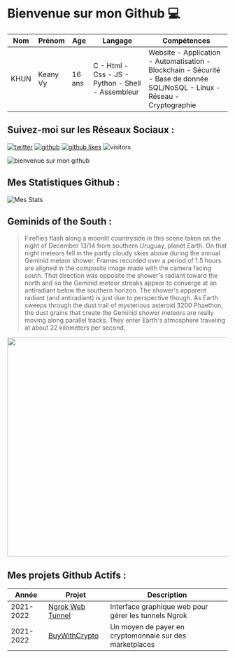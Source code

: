 # Bienvenue sur mon Github 💻
| Nom | Prénom | Age | Langage | Compétences |
|---  |---     |---  |---      |---
| KHUN | Keany Vy | 16 ans | C - Html - Css - JS - Python - Shell - Assembleur | Website - Application - Automatisation - Blockchain - Sécurité - Base de donnée SQL/NoSQL - Linux - Réseau - Cryptographie |

## Suivez-moi sur les Réseaux Sociaux :
[![twitter](https://img.shields.io/twitter/follow/thisiskeanyvy?style=social)](https://twitter.com/thisiskeanyvy)
[![github](https://img.shields.io/github/followers/thisiskeanyvy?style=social)](https://github.com/thisiskeanyvy?tab=followers)
[![github likes](https://img.shields.io/github/stars/thisiskeanyvy?style=social)](https://github.com/thisiskeanyvy)
![visitors](https://visitor-badge.glitch.me/badge?page_id=page.id=thisiskeanyvy.thisiskeanyvy)

![bienvenue sur mon github](https://thisiskeanyvy-hosting.pages.dev/banner.gif)

## Mes Statistiques Github :
![Mes Stats](https://github-readme-stats.vercel.app/api?username=thisiskeanyvy&show_icons=true&theme=radical)

## Geminids of the South :

> Fireflies flash along a moonlit countryside in this scene taken on the night of December 13/14 from southern Uruguay, planet Earth. On that night meteors fell in the partly cloudy skies above during the annual Geminid meteor shower. Frames recorded over a period of 1.5 hours are aligned in the composite image made with the camera facing south. That direction was opposite the shower's radiant toward the north and so the Geminid meteor streaks appear to converge at an antiradiant below the southern horizon. The shower's apparent radiant (and antiradiant) is just due to perspective though. As Earth sweeps through the dust trail of mysterious asteroid 3200 Phaethon, the dust grains that create the Geminid shower meteors are really moving along parallel tracks. They enter Earth's atmosphere traveling at about 22 kilometers per second.

<img src='https://apod.nasa.gov/apod/image/2112/geminids_2021_fefo_bouvier1024.jpg' width="800" height="500"/>

## Mes projets Github Actifs :
| Année | Projet | Description |
|---   |---     |---          |
| 2021-2022 | [Ngrok Web Tunnel](https://github.com/thisiskeanyvy/ngrok-web-manager) | Interface graphique web pour gérer les tunnels Ngrok |
| 2021-2022 | [BuyWithCrypto](https://github.com/BuyWithCrypto) | Un moyen de payer en cryptomonnaie sur des marketplaces |